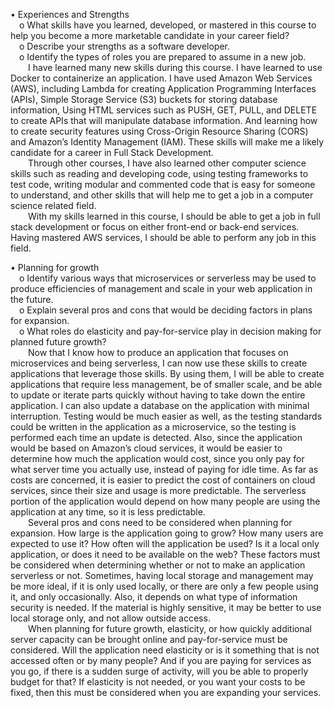 
•	Experiences and Strengths  
&emsp;o	What skills have you learned, developed, or mastered in this course to help you become a more marketable candidate in your career field?  
&emsp;o	Describe your strengths as a software developer.  
&emsp;o	Identify the types of roles you are prepared to assume in a new job.  
&emsp;&emsp;I have learned many new skills during this course. I have learned to use Docker to containerize an application. I have used Amazon Web Services (AWS), including Lambda for creating Application Programming Interfaces (APIs), Simple Storage Service (S3) buckets for storing database information, Using HTML services such as PUSH, GET, PULL, and DELETE to create APIs that will manipulate database information. And learning how to create security features using Cross-Origin Resource Sharing (CORS) and Amazon’s Identity Management (IAM). These skills will make me a likely candidate for a career in Full Stack Development.  
&emsp;&emsp;Through other courses, I have also learned other computer science skills such as reading and developing code, using testing frameworks to test code, writing modular and commented code that is easy for someone to understand, and other skills that will help me to get a job in a computer science related field.  
&emsp;&emsp;With my skills learned in this course, I should be able to get a job in full stack development or focus on either front-end or back-end services. Having mastered AWS services, I should be able to perform any job in this field.  

•	Planning for growth  
&emsp;o	Identify various ways that microservices or serverless may be used to produce efficiencies of management and scale in your web application in the future.  
&emsp;o	Explain several pros and cons that would be deciding factors in plans for expansion.  
&emsp;o	What roles do elasticity and pay-for-service play in decision making for planned future growth?  
&emsp;&emsp;Now that I know how to produce an application that focuses on microservices and being serverless, I can now use these skills to create applications that leverage those skills. By using them, I will be able to create applications that require less management, be of smaller scale, and be able to update or iterate parts quickly without having to take down the entire application. I can also update a database on the application with minimal interruption. Testing would be much easier as well, as the testing standards could be written in the application as a microservice, so the testing is performed each time an update is detected. Also, since the application would be based on Amazon’s cloud services, it would be easier to determine how much the application would cost, since you only pay for what server time you actually use, instead of paying for idle time. As far as costs are concerned, it is easier to predict the cost of containers on cloud services, since their size and usage is more predictable. The serverless portion of the application would depend on how many people are using the application at any time, so it is less predictable.  
&emsp;&emsp;Several pros and cons need to be considered when planning for expansion. How large is the application going to grow? How many users are expected to use it? How often will the application be used? Is it a local only application, or does it need to be available on the web? These factors must be considered when determining whether or not to make an application serverless or not. Sometimes, having local storage and management may be more ideal, if it is only used locally, or there are only a few people using it, and only occasionally. Also, it depends on what type of information security is needed. If the material is highly sensitive, it may be better to use local storage only, and not allow outside access.  
&emsp;&emsp;When planning for future growth, elasticity, or how quickly additional server capacity can be brought online and pay-for-service must be considered. Will the application need elasticity or is it something that is not accessed often or by many people? And if you are paying for services as you go, if there is a sudden surge of activity, will you be able to properly budget for that? If elasticity is not needed, or you want your costs to be fixed, then this must be considered when you are expanding your services.
